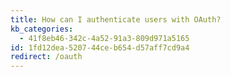 ```yaml
---
title: How can I authenticate users with OAuth?
kb_categories:
  - 41f8eb46-342c-4a52-91a3-809d971a5165
id: 1fd12dea-5207-44ce-b654-d57aff7cd9a4
redirect: /oauth
---
```

